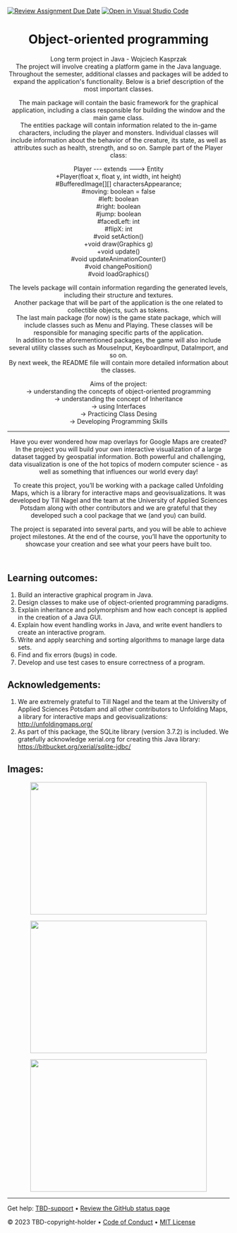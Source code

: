 [![Review Assignment Due Date](https://classroom.github.com/assets/deadline-readme-button-24ddc0f5d75046c5622901739e7c5dd533143b0c8e959d652212380cedb1ea36.svg)](https://classroom.github.com/a/OKtrtRRZ)
[![Open in Visual Studio Code](https://classroom.github.com/assets/open-in-vscode-718a45dd9cf7e7f842a935f5ebbe5719a5e09af4491e668f4dbf3b35d5cca122.svg)](https://classroom.github.com/online_ide?assignment_repo_id=12306780&assignment_repo_type=AssignmentRepo)
<header>

<!--
  <<< Author notes: Course header >>>
  Read <https://skills.github.com/quickstart> for more information about how to build courses using this template.
  Include a 1280×640 image, course name in sentence case, and a concise description in emphasis.
  In your repository settings: enable template repository, add your 1280×640 social image, auto delete head branches.
  Next to "About", add description & tags; disable releases, packages, & environments.
  Add your open source license, GitHub uses the MIT license.
-->

# Object-oriented programming
Long term project in Java - Wojciech Kasprzak <br>
The project will involve creating a platform game in the Java language. Throughout the semester, additional classes and packages will be added to expand the application's functionality. Below is a brief description of the most important classes. <br>

The main package will contain the basic framework for the graphical application, including a class responsible for building the window and the main game class. <br>
The entities package will contain information related to the in-game characters, including the player and monsters. Individual classes will include information about the behavior of the creature, its state, as well as attributes such as health, strength, and so on. Sample part of the Player class: <br>

Player --- extends ---> Entity <br>
	+Player(float x, float y, int width, int height) <br>
	#BufferedImage[][] charactersAppearance; <br>
	#moving: boolean = false <br>
	#left: boolean <br>
 	#right: boolean <br>
  	#jump: boolean <br>
  	#facedLeft: int <br>
  	#flipX: int <br>
	#void setAction() <br>
	+void draw(Graphics g) <br>
	+void update() <br>
	#void updateAnimationCounter() <br>
	#void changePosition() <br>
	#void loadGraphics() <br>

The levels package will contain information regarding the generated levels, including their structure and textures. <br>
Another package that will be part of the application is the one related to collectible objects, such as tokens. <br>
The last main package (for now) is the game state package, which will include classes such as Menu and Playing. These classes will be responsible for managing specific parts of the application. <br>
In addition to the aforementioned packages, the game will also include several utility classes such as MouseInput, KeyboardInput, DataImport, and so on. <br>
By next week, the README file will contain more detailed information about the classes. <br>

Aims of the project: <br>
-> understanding the concepts of object-oriented programming <br>
-> understanding the concept of Inheritance <br>
-> using Interfaces <br>
-> Practicing Class Desing <br>
-> Developing Programming Skills <br>

-----------
Have you ever wondered how map overlays for Google Maps are created?  In the project you will build your own interactive visualization of a large dataset tagged by geospatial information.  Both powerful and challenging, data visualization is one of the hot topics of modern computer science - as well as something that influences our world every day!

To create this project, you’ll be working with a package called Unfolding Maps, which is a library for interactive maps and geovisualizations.  It was developed by Till Nagel and the team at the University of Applied Sciences Potsdam along with other contributors and we are grateful that they developed such a cool package that we (and you) can build.

The project is separated into several parts, and you will be able to achieve project milestones. At the end of the course, you’ll have the opportunity to showcase your creation and see what your peers have built too.

</header>

<!--
  <<< Author notes: Step 1 >>>
  Choose 3-5 steps for your course.
  The first step is always the hardest, so pick something easy!
  Link to docs.github.com for further explanations.
  Encourage users to open new tabs for steps!
  TBD-step-1-notes.
-->

## Learning outcomes:
<!--
_Welcome to "TBD-course-name"! :wave:_

TBD-step-1-information

**What is _TBD-term-1_**: TBD-definition-1

### :keyboard: Activity: TBD-step-1-name
-->
1. Build an interactive graphical program in Java.
2. Design classes to make use of object-oriented programming paradigms.
3. Explain inheritance and polymorphism and how each concept is applied in the creation of a Java GUI.
4. Explain how event handling works in Java, and write event handlers to create an interactive program.
5. Write and apply searching and sorting algorithms to manage large data sets.
6. Find and fix errors (bugs) in code.
7. Develop and use test cases to ensure correctness of a program.

## Acknowledgements:
1. We  are extremely grateful to Till Nagel and the team at the University of  Applied Sciences Potsdam and all other contributors to Unfolding Maps, a  library for interactive maps and geovisualizations:
   http://unfoldingmaps.org/
2. As part of this package, the SQLite  library (version 3.7.2) is included.  We gratefully acknowledge  xerial.org for creating this Java library:
   https://bitbucket.org/xerial/sqlite-jdbc/

## Images:
<p align="center"><img align="center" src="https://github.com/akakiev/long-term-project-map-java/blob/main/pr1.jpg" height="300" width="400" /></p>
<p align="center"><img align="center" src="https://github.com/akakiev/long-term-project-map-java/blob/main/pr2.jpg" height="300" width="400" /></p>
<p align="center"><img align="center" src="https://github.com/akakiev/long-term-project-map-java/blob/main/pr3.jpg" height="300" width="400" /></p>
<footer>

<!--
  <<< Author notes: Footer >>>
  Add a link to get support, GitHub status page, code of conduct, license link.
-->

---

Get help: [TBD-support](TBD-support-link) &bull; [Review the GitHub status page](https://www.githubstatus.com/)

&copy; 2023 TBD-copyright-holder &bull; [Code of Conduct](https://www.contributor-covenant.org/version/2/1/code_of_conduct/code_of_conduct.md) &bull; [MIT License](https://gh.io/mit)

</footer>
